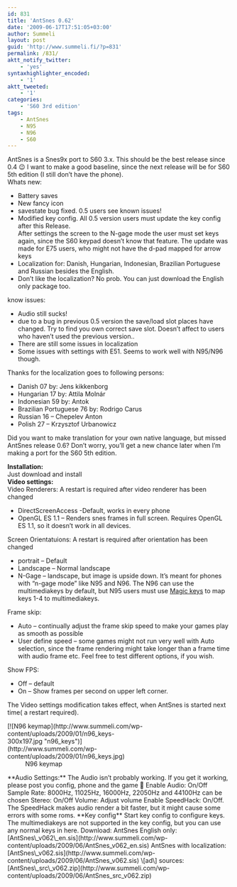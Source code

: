 ```yaml
---
id: 831
title: 'AntSnes 0.62'
date: '2009-06-17T17:51:05+03:00'
author: Summeli
layout: post
guid: 'http://www.summeli.fi/?p=831'
permalink: /831/
aktt_notify_twitter:
    - 'yes'
syntaxhighlighter_encoded:
    - '1'
aktt_tweeted:
    - '1'
categories:
    - 'S60 3rd edition'
tags:
    - AntSnes
    - N95
    - N96
    - S60
---
```


AntSnes is a Snes9x port to S60 3.x. This should be the best release since 0.4 😉 I want to make a good baseline, since the next release will be for S60 5th edition (I still don’t have the phone).  
Whats new:

- Battery saves
- New fancy icon
- savestate bug fixed. 0.5 users see known issues!
- Modified key config. All 0.5 version users must update the key config after this Release.  
    After settings the screen to the N-gage mode the user must set keys again, since the S60 keypad doesn’t know that feature. The update was made for E75 users, who might not have the d-pad mapped for arrow keys
- Localization for: Danish, Hungarian, Indonesian, Brazilian Portuguese and Russian besides the English.
- Don’t like the localization? No prob. You can just download the English only package too.

know issues:

- Audio still sucks!
- due to a bug in previous 0.5 version the save/load slot places have changed. Try to find you own correct save slot. Doesn’t affect to users who haven’t used the previous version..
- There are still some issues in localization
- Some issues with settings with E51. Seems to work well with N95/N96 though.

Thanks for the localization goes to following persons:

- Danish 07 by: Jens kikkenborg
- Hungarian 17 by: Attila Molnár
- Indonesian 59 by: Antok
- Brazilian Portuguese 76 by: Rodrigo Carus
- Russian 16 – Chepelev Anton
- Polish 27 – Krzysztof Urbanowicz

Did you want to make translation for your own native language, but missed AntSnes release 0.6? Don’t worry, you’ll get a new chance later when I’m making a port for the S60 5th edition.  
  
**Installation:**  
Just download and install  
**Video settings:**  
Video Renderers: A restart is required after video renderer has been changed

- DirectScreenAccess -Default, works in every phone
- OpenGL ES 1.1 – Renders snes frames in full screen. Requires OpenGL ES 1.1, so it doesn’t work in all devices.

Screen Orientatuions: A restart is required after orientation has been changed

- portrait – Default
- Landscape – Normal landscape
- N-Gage – landscape, but image is upside down. It’s meant for phones with “n-gage mode” like N95 and N96. The N96 can use the multimediakeys by default, but N95 users must use [Magic keys](http://www.symbian-freak.com/downloads/freeware/cat_s60_3rd/descriptions/systools/magic_keys_remap_and_extend_your_keyboard.htm) to map keys 1-4 to multimediakeys.

Frame skip:

- Auto – continually adjust the frame skip speed to make your games play as smooth as possible
- User define speed – some games might not run very well with Auto selection, since the frame rendering might take longer than a frame time with audio frame etc. Feel free to test different options, if you wish.

Show FPS:

- Off – default
- On – Show frames per second on upper left corner.

The Video settings modification takes effect, when AntSnes is started next time( a restart required).

<div><dl id="attachment_203" style="width: 310px;"><dt>[![N96 keymap](http://www.summeli.com/wp-content/uploads/2009/01/n96_keys-300x197.jpg "n96_keys")](http://www.summeli.com/wp-content/uploads/2009/01/n96_keys.jpg)</dt><dd>N96 keymap</dd></dl></div>**Audio Settings:**   
The Audio isn’t probably working. If you get it working, please post you config, phone and the game 🙂  
Enable Audio: On/Off  
Sample Rate: 8000Hz, 11025Hz, 16000Hz, 22050Hz and 44100Hz can be chosen  
Stereo: On/Off  
Volume: Adjust volume  
Enable SpeedHack: On/Off. The SpeedHack makes audio render a bit faster, but it might cause some errors with some roms.  
**Key config**  
Start key config to configure keys. The multimediakeys are not supported in the key config, but you can use any normal keys in here.  
Download:  
AntSnes English only: [AntSnes\_v062\_en.sis](http://www.summeli.com/wp-content/uploads/2009/06/AntSnes_v062_en.sis)  
AntSnes with localization: [AntSnes\_v062.sis](http://www.summeli.com/wp-content/uploads/2009/06/AntSnes_v062.sis)  
\[ad\]  
sources: [AntSnes\_src\_v062.zip](http://www.summeli.com/wp-content/uploads/2009/06/AntSnes_src_v062.zip)